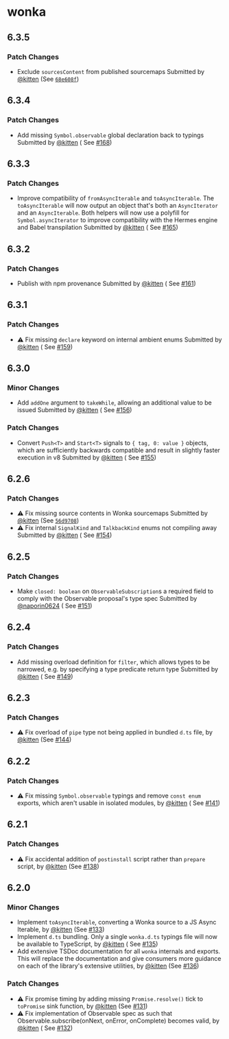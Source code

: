 # wonka

## 6.3.5

### Patch Changes

- Exclude `sourcesContent` from published sourcemaps
  Submitted by [@kitten](https://github.com/kitten) (See [
  `68e608f`](https://github.com/0no-co/wonka/commit/68e608f46244e82d41c952ecfa1d7f0096e168f6))

## 6.3.4

### Patch Changes

- Add missing `Symbol.observable` global declaration back to typings
  Submitted by [@kitten](https://github.com/kitten) (
  See [#168](https://github.com/0no-co/wonka/pull/168))

## 6.3.3

### Patch Changes

- Improve compatibility of `fromAsyncIterable` and `toAsyncIterable`. The `toAsyncIterable` will now
  output an object that's both an `AsyncIterator` and an `AsyncIterable`. Both helpers will now use
  a polyfill for `Symbol.asyncIterator` to improve compatibility with the Hermes engine and Babel
  transpilation
  Submitted by [@kitten](https://github.com/kitten) (
  See [#165](https://github.com/0no-co/wonka/pull/165))

## 6.3.2

### Patch Changes

- Publish with npm provenance
  Submitted by [@kitten](https://github.com/kitten) (
  See [#161](https://github.com/0no-co/wonka/pull/161))

## 6.3.1

### Patch Changes

- ⚠️ Fix missing `declare` keyword on internal ambient enums
  Submitted by [@kitten](https://github.com/kitten) (
  See [#159](https://github.com/0no-co/wonka/pull/159))

## 6.3.0

### Minor Changes

- Add `addOne` argument to `takeWhile`, allowing an additional value to be issued
  Submitted by [@kitten](https://github.com/kitten) (
  See [#156](https://github.com/0no-co/wonka/pull/156))

### Patch Changes

- Convert `Push<T>` and `Start<T>` signals to `{ tag, 0: value }` objects, which are sufficiently
  backwards compatible and result in slightly faster execution in v8
  Submitted by [@kitten](https://github.com/kitten) (
  See [#155](https://github.com/0no-co/wonka/pull/155))

## 6.2.6

### Patch Changes

- ⚠️ Fix missing source contents in Wonka sourcemaps
  Submitted by [@kitten](https://github.com/kitten) (See [
  `56d9708`](https://github.com/0no-co/wonka/commit/56d970861424fddd403262bf85d7e1e3572b15e2))
- ⚠️ Fix internal `SignalKind` and `TalkbackKind` enums not compiling away
  Submitted by [@kitten](https://github.com/kitten) (
  See [#154](https://github.com/0no-co/wonka/pull/154))

## 6.2.5

### Patch Changes

- Make `closed: boolean` on `ObservableSubscription`s a required field to comply with the Observable
  proposal's type spec
  Submitted by [@naporin0624](https://github.com/naporin0624) (
  See [#151](https://github.com/0no-co/wonka/pull/151))

## 6.2.4

### Patch Changes

- Add missing overload definition for `filter`, which allows types to be narrowed, e.g. by
  specifying a type predicate return type
  Submitted by [@kitten](https://github.com/kitten) (
  See [#149](https://github.com/0no-co/wonka/pull/149))

## 6.2.3

### Patch Changes

- ⚠️ Fix overload of `pipe` type not being applied in bundled `d.ts` file,
  by [@kitten](https://github.com/kitten) (See [#144](https://github.com/0no-co/wonka/pull/144))

## 6.2.2

### Patch Changes

- ⚠️ Fix missing `Symbol.observable` typings and remove `const enum` exports, which aren't usable in
  isolated modules, by [@kitten](https://github.com/kitten) (
  See [#141](https://github.com/0no-co/wonka/pull/141))

## 6.2.1

### Patch Changes

- ⚠️ Fix accidental addition of `postinstall` script rather than `prepare` script,
  by [@kitten](https://github.com/kitten) (See [#138](https://github.com/0no-co/wonka/pull/138))

## 6.2.0

### Minor Changes

- Implement `toAsyncIterable`, converting a Wonka source to a JS Async Iterable,
  by [@kitten](https://github.com/kitten) (See [#133](https://github.com/0no-co/wonka/pull/133))
- Implement `d.ts` bundling. Only a single `wonka.d.ts` typings file will now be available to
  TypeScript, by [@kitten](https://github.com/kitten) (
  See [#135](https://github.com/0no-co/wonka/pull/135))
- Add extensive TSDoc documentation for all `wonka` internals and exports. This will replace the
  documentation and give consumers more guidance on each of the library's extensive utilities,
  by [@kitten](https://github.com/kitten) (See [#136](https://github.com/0no-co/wonka/pull/136))

### Patch Changes

- ⚠️ Fix promise timing by adding missing `Promise.resolve()` tick to `toPromise` sink function,
  by [@kitten](https://github.com/kitten) (See [#131](https://github.com/0no-co/wonka/pull/131))
- ⚠️ Fix implementation of Observable spec as such that Observable.subscribe(onNext, onError,
  onComplete) becomes valid, by [@kitten](https://github.com/kitten) (
  See [#132](https://github.com/0no-co/wonka/pull/132))
